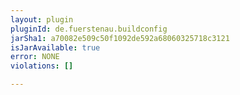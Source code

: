 ```yaml
---
layout: plugin
pluginId: de.fuerstenau.buildconfig
jarSha1: a70082e509c50f1092de592a68060325718c3121
isJarAvailable: true
error: NONE
violations: []

---
```

